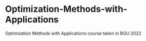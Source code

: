 # Optimization-Methods-with-Applications
Optimization Methods with Applications course taken in BGU 2022

